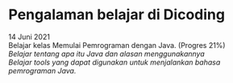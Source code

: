 # Pengalaman belajar di Dicoding

14 Juni 2021 <br>
Belajar kelas Memulai Pemrograman dengan Java. (Progres 21%) <br>
*Belajar tentang apa itu Java dan alasan menggunakannya* <br>
*Belajar tools yang dapat digunakan untuk menjalankan bahasa pemrograman Java.*

